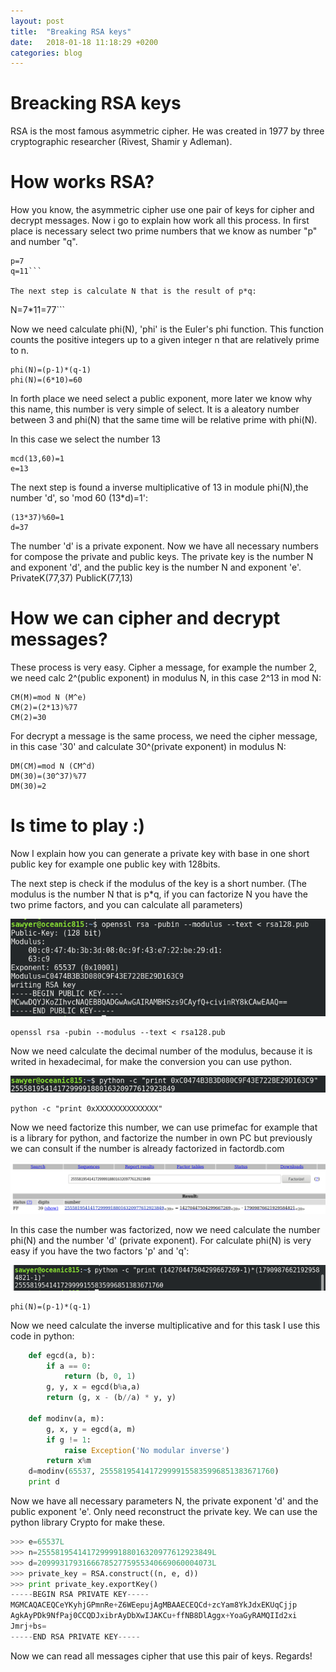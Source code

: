 ```yaml
---
layout: post
title:  "Breaking RSA keys"
date:   2018-01-18 11:18:29 +0200
categories: blog
---
```

# Breacking RSA keys
RSA is the most famous asymmetric cipher. He was created in 1977 by three cryptographic researcher (Rivest, Shamir y Adleman).
# How works RSA?
How you know, the asymmetric cipher use one pair of keys for cipher and decrypt messages. Now i go to explain how work all this process.
In first place is necessary select two prime numbers that we know as number "p" and number "q".

```
p=7
q=11```

The next step is calculate N that is the result of p*q:

 ```
 N=7*11=77```

 Now we need calculate phi(N), 'phi' is the Euler's phi function. This function counts the positive integers up to a given integer n that are relatively prime to n.

 ```
 phi(N)=(p-1)*(q-1)
 phi(N)=(6*10)=60
 ```
 In forth place we need select a public exponent, more later we know why this name, this number is very simple of select. It is a aleatory number between 3 and phi(N) that the same time will be relative prime with phi(N).

 In this case we select the number 13

 ```
 mcd(13,60)=1
 e=13
 ```
 The next step is found a inverse multiplicative of 13 in module phi(N),the number 'd', so 'mod 60 (13*d)=1':

 ```
 (13*37)%60=1
 d=37
 ```
 The number 'd' is a private exponent. Now we have all necessary numbers for compose the private and public keys.
 The private key is the number N and exponent 'd', and the public key is the number N and exponent 'e'.
 PrivateK(77,37)
 PublicK(77,13)

 # How we can cipher and decrypt messages?

 These process is very easy. Cipher a message, for example the number 2, we need calc 2^(public exponent) in modulus N, in this case 2^13 in mod N:

 ```
 CM(M)=mod N (M^e)
 CM(2)=(2*13)%77
 CM(2)=30
 ```

 For decrypt a message is the same process, we need the cipher message, in this case '30' and calculate 30^(private exponent) in modulus N:

 ```
 DM(CM)=mod N (CM^d)
 DM(30)=(30^37)%77
 DM(30)=2
 ```

# Is time to play :)

Now I explain how you can generate a private key with base in one short public key for example one public key with 128bits.

The next step is check if the modulus of the key is a short number. (The modulus is the number N that is p*q, if you can factorize N you have the two prime factors, and you can calculate all parameters)

![Openssl command](https://github.com/dsfau/dsfau.github.com/blob/master/_posts/_img/openssl_command.png?raw=true)

```
openssl rsa -pubin --modulus --text < rsa128.pub
```

 Now we need calculate the decimal number of the modulus, because it is writed in hexadecimal, for make the conversion you can use python.

![Python hex to decimal](https://github.com/dsfau/dsfau.github.com/blob/master/_posts/_img/hex_to_dec.png?raw=true)

 ```
 python -c "print 0xXXXXXXXXXXXXXX"
 ```

Now we need factorize this number, we can use primefac for example that is a library for python, and factorize the number in own PC but previously we can consult if the number is already factorized in factordb.com

![Factordb](https://github.com/dsfau/dsfau.github.com/blob/master/_posts/_img/factordb.png?raw=true)

In this case the number was factorized, now we need calculate the number phi(N) and the number 'd' (private exponent).
For calculate phi(N) is very easy if you have the two factors 'p' and 'q':

![Phi of N](https://github.com/dsfau/dsfau.github.com/blob/master/_posts/_img/phi_of_n.png?raw=true)

```
phi(N)=(p-1)*(q-1)
```

Now we need calculate the inverse multiplicative and for this task I use this code in python:

```python
	def egcd(a, b):
	    if a == 0:
	        return (b, 0, 1)
	    g, y, x = egcd(b%a,a)
	    return (g, x - (b//a) * y, y)

	def modinv(a, m):
	    g, x, y = egcd(a, m)
	    if g != 1:
	        raise Exception('No modular inverse')
	    return x%m
	d=modinv(65537, 255581954141729999155835996851383671760)
	print d
```

Now we have all necessary parameters N, the private exponent 'd' and the public exponent 'e'. Only need reconstruct the private key. We can use the python library Crypto for make these.

``` python
>>> e=65537L
>>> n=255581954141729999188016320977612923849L
>>> d=209993179316667852775955340669060004073L
>>> private_key = RSA.construct((n, e, d))
>>> print private_key.exportKey()
-----BEGIN RSA PRIVATE KEY-----
MGMCAQACEQCeYKyhjGPmnRe+Z6WEepujAgMBAAECEQCd+zcYam8YkJdxEKUqCjjp
AgkAyPDk9NfPaj0CCQDJxibrAyDbXwIJAKCu+ffNB8DlAggx+YoaGyRAMQIId2xi
Jmrj+bs=
-----END RSA PRIVATE KEY-----
```

Now we can read all messages cipher that use this pair of keys.
Regards!
